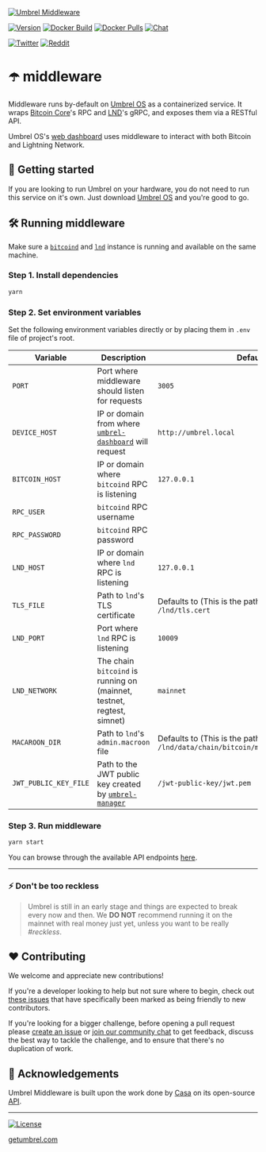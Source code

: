 [![Umbrel Middleware](https://static.getumbrel.com/github/github-banner-umbrel-middleware.svg)](https://github.com/getumbrel/umbrel-middleware)

[![Version](https://img.shields.io/github/v/release/getumbrel/umbrel-middleware?color=%235351FB&label=version)](https://github.com/getumbrel/umbrel-middleware/releases)
[![Docker Build](https://img.shields.io/github/workflow/status/getumbrel/umbrel-middleware/Docker%20build%20on%20push?color=%235351FB)](https://github.com/getumbrel/umbrel-middleware/actions?query=workflow%3A"Docker+build+on+push")
[![Docker Pulls](https://img.shields.io/docker/pulls/getumbrel/middleware?color=%235351FB)](https://hub.docker.com/repository/registry-1.docker.io/getumbrel/middleware/tags?page=1)
[![Chat](https://img.shields.io/badge/chat%20on-telegram-%235351FB)](https://t.me/getumbrel)

[![Twitter](https://img.shields.io/twitter/follow/getumbrel?style=social)](https://twitter.com/getumbrel)
[![Reddit](https://img.shields.io/reddit/subreddit-subscribers/getumbrel?label=Subscribe%20%2Fr%2Fgetumbrel&style=social)](https://reddit.com/r/getumbrel)


# ☂️ middleware

Middleware runs by-default on [Umbrel OS](https://github.com/getumbrel/umbrel-os) as a containerized service. It wraps [Bitcoin Core](https://github.com/bitcoin/bitcoin)'s RPC and [LND](https://github.com/lightningnetwork/lnd)'s gRPC, and exposes them via a RESTful API.

Umbrel OS's [web dashboard](https://github.com/getumbrel/umbrel-dashboard) uses middleware to interact with both Bitcoin and Lightning Network.

## 🚀 Getting started

If you are looking to run Umbrel on your hardware, you do not need to run this service on it's own. Just download [Umbrel OS](https://github.com/getumbrel/umbrel-os/releases) and you're good to go.

## 🛠 Running middleware

Make sure a [`bitcoind`](https://github.com/bitcoin/bitcoin) and [`lnd`](https://github.com/lightningnetwork/lnd) instance is running and available on the same machine.

### Step 1. Install dependencies
```sh
yarn
```

### Step 2. Set environment variables
Set the following environment variables directly or by placing them in `.env` file of project's root.

| Variable | Description | Default |
| ------------- | ------------- | ------------- |
| `PORT` | Port where middleware should listen for requests | `3005` |
| `DEVICE_HOST` | IP or domain from where [`umbrel-dashboard`](https://github.com/getumbrel/umbrel-dashboard) will request | `http://umbrel.local` |
| `BITCOIN_HOST` | IP or domain where `bitcoind` RPC is listening | `127.0.0.1` |
| `RPC_USER` | `bitcoind` RPC username  |  |
| `RPC_PASSWORD` | `bitcoind` RPC password |  |
| `LND_HOST` | IP or domain where `lnd` RPC is listening | `127.0.0.1` |
| `TLS_FILE` | Path to `lnd`'s TLS certificate | Defaults to (This is the pathname in docker): `/lnd/tls.cert` |
| `LND_PORT` | Port where `lnd` RPC is listening | `10009` |
| `LND_NETWORK` | The chain `bitcoind` is running on (mainnet, testnet, regtest, simnet) | `mainnet` |
| `MACAROON_DIR` | Path to `lnd`'s `admin.macroon` file | Defaults to (This is the pathname in docker): `/lnd/data/chain/bitcoin/mainnet/admin.macaroon` |
| `JWT_PUBLIC_KEY_FILE` | Path to the JWT public key created by [`umbrel-manager`](https://github.com/getumbrel/umbrel-manager) | `/jwt-public-key/jwt.pem` |

### Step 3. Run middleware
```sh
yarn start
```

You can browse through the available API endpoints [here](https://github.com/getumbrel/umbrel-middleware/tree/master/routes/v1).

---

### ⚡️ Don't be too reckless

> Umbrel is still in an early stage and things are expected to break every now and then. We **DO NOT** recommend running it on the mainnet with real money just yet, unless you want to be really *#reckless*.

## ❤️ Contributing

We welcome and appreciate new contributions!

If you're a developer looking to help but not sure where to begin, check out [these issues](https://github.com/getumbrel/umbrel-middleware/issues?q=is%3Aissue+is%3Aopen+label%3A%22good+first+issue%22) that have specifically been marked as being friendly to new contributors.

If you're looking for a bigger challenge, before opening a pull request please [create an issue](https://github.com/getumbrel/umbrel-middleware/issues/new/choose) or [join our community chat](https://t.me/getumbrel) to get feedback, discuss the best way to tackle the challenge, and to ensure that there's no duplication of work.

## 🙏 Acknowledgements

Umbrel Middleware is built upon the work done by [Casa](https://github.com/casa) on its open-source [API](https://github.com/Casa/Casa-Node-API).

---

[![License](https://img.shields.io/github/license/getumbrel/umbrel-middleware?color=%235351FB)](https://github.com/getumbrel/umbrel-middleware/blob/master/LICENSE)

[getumbrel.com](https://getumbrel.com)
